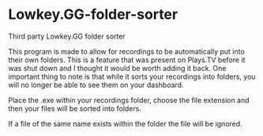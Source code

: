 # Lowkey.GG-folder-sorter
Third party Lowkey.GG folder sorter

This program is made to allow for recordings to be automatically put into their own folders. This is a feature that was present on Plays.TV before it was shut down and I thought it would be worth adding it back. One important thing to note is that while it sorts your recordings into folders, you will no longer be able to see them on your dashboard. 

Place the .exe within your recordings folder, choose the file extension and then your files will be sorted into folders.

If a file of the same name exists within the folder the file will be ignored.
